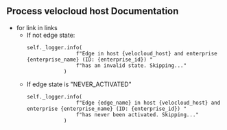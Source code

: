 ## Process velocloud host Documentation

* for link in links
  * If not edge state:
    ```
    self._logger.info(
                    f"Edge in host {velocloud_host} and enterprise {enterprise_name} (ID: {enterprise_id}) "
                    f"has an invalid state. Skipping..."
                )
    ```
  * If edge state is "NEVER_ACTIVATED"
    ```
    self._logger.info(
                    f"Edge {edge_name} in host {velocloud_host} and enterprise {enterprise_name} (ID: {enterprise_id}) "
                    f"has never been activated. Skipping..."
                )
    ```